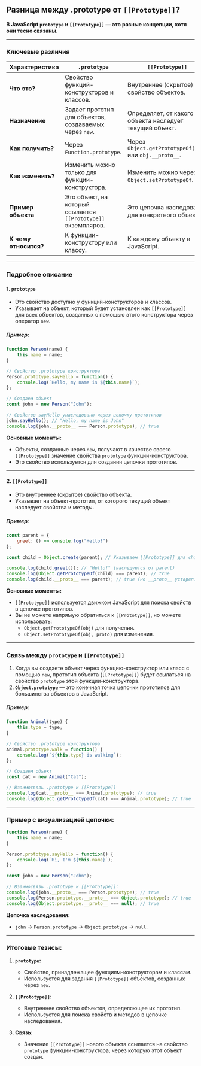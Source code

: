 ## Разница между .prototype от `[[Prototype]]`?

**В JavaScript `prototype` и `[[Prototype]]` — это разные концепции, хотя они тесно связаны.**

---

### **Ключевые различия**

| **Характеристика**       | **`.prototype`**                                        | **`[[Prototype]]`**                                     |
|---------------------------|--------------------------------------------------------|--------------------------------------------------------|
| **Что это?**              | Свойство функций-конструкторов и классов.              | Внутреннее (скрытое) свойство объектов.                |
| **Назначение**            | Задает прототип для объектов, создаваемых через `new`. | Определяет, от какого объекта наследует текущий объект. |
| **Как получить?**         | Через `Function.prototype`.                            | Через `Object.getPrototypeOf(obj)` или `obj.__proto__`. |
| **Как изменить?**         | Изменить можно только для функции-конструктора.        | Изменить можно через `Object.setPrototypeOf`.           |
| **Пример объекта**        | Это объект, на который ссылается `[[Prototype]]` экземпляров. | Это цепочка наследования для конкретного объекта.       |
| **К чему относится?**     | К функции-конструктору или классу.                     | К каждому объекту в JavaScript.                        |

---

### **Подробное описание**

#### **1. `prototype`**
- Это свойство доступно у функций-конструкторов и классов.
- Указывает на объект, который будет установлен как `[[Prototype]]` для всех объектов, созданных с помощью этого конструктора через оператор `new`.

##### Пример:
```javascript
function Person(name) {
    this.name = name;
}

// Свойство .prototype конструктора
Person.prototype.sayHello = function() {
    console.log(`Hello, my name is ${this.name}`);
};

// Создаем объект
const john = new Person("John");

// Свойство sayHello унаследовано через цепочку прототипов
john.sayHello(); // "Hello, my name is John"
console.log(john.__proto__ === Person.prototype); // true
```

**Основные моменты:**
- Объекты, созданные через `new`, получают в качестве своего `[[Prototype]]` значение свойства `prototype` функции-конструктора.
- Это свойство используется для создания цепочки прототипов.

---

#### **2. `[[Prototype]]`**
- Это внутреннее (скрытое) свойство объекта.
- Указывает на объект-прототип, от которого текущий объект наследует свойства и методы.

##### Пример:
```javascript
const parent = {
    greet: () => console.log("Hello!")
};

const child = Object.create(parent); // Указываем [[Prototype]] для child

console.log(child.greet()); // "Hello!" (наследуется от parent)
console.log(Object.getPrototypeOf(child) === parent); // true
console.log(child.__proto__ === parent); // true (но __proto__ устарел)
```

**Основные моменты:**
- `[[Prototype]]` используется движком JavaScript для поиска свойств в цепочке прототипов.
- Вы не можете напрямую обратиться к `[[Prototype]]`, но можете использовать:
  - `Object.getPrototypeOf(obj)` для получения.
  - `Object.setPrototypeOf(obj, proto)` для изменения.

---

### **Связь между `prototype` и `[[Prototype]]`**

1. Когда вы создаете объект через функцию-конструктор или класс с помощью `new`, прототип объекта (`[[Prototype]]`) будет ссылаться на свойство `prototype` этой функции-конструктора.
2. **`Object.prototype`** — это конечная точка цепочки прототипов для большинства объектов в JavaScript.

##### Пример:
```javascript
function Animal(type) {
    this.type = type;
}

// Свойство .prototype конструктора
Animal.prototype.walk = function() {
    console.log(`${this.type} is walking`);
};

// Создаем объект
const cat = new Animal("Cat");

// Взаимосвязь .prototype и [[Prototype]]
console.log(cat.__proto__ === Animal.prototype); // true
console.log(Object.getPrototypeOf(cat) === Animal.prototype); // true
```

---

### **Пример с визуализацией цепочки:**

```javascript
function Person(name) {
    this.name = name;
}

Person.prototype.sayHello = function() {
    console.log(`Hi, I'm ${this.name}`);
};

const john = new Person("John");

// Взаимосвязь .prototype и [[Prototype]]:
console.log(john.__proto__ === Person.prototype); // true
console.log(Person.prototype.__proto__ === Object.prototype); // true
console.log(Object.prototype.__proto__ === null); // true
```

**Цепочка наследования:**
- `john` → `Person.prototype` → `Object.prototype` → `null`.

---

### **Итоговые тезисы:**

1. **`prototype`:**
   - Свойство, принадлежащее функциям-конструкторам и классам.
   - Используется для задания `[[Prototype]]` объектов, созданных через `new`.

2. **`[[Prototype]]`:**
   - Внутреннее свойство объектов, определяющее их прототип.
   - Используется для поиска свойств и методов в цепочке наследования.

3. **Связь:**
   - Значение `[[Prototype]]` нового объекта ссылается на свойство `prototype` функции-конструктора, через которую этот объект создан.